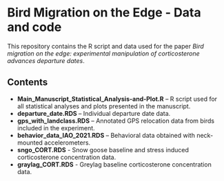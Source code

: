 # Bird Migration on the Edge - Data and code  

This repository contains the R script and data used for the paper *Bird migration on the edge: experimental manipulation of corticosterone advances departure dates*.  

## Contents  

- **Main_Manuscript_Statistical_Analysis-and-Plot.R** – R script used for all statistical analyses and plots presented in the manuscript.  
- **departure_date.RDS** – Individual departure date data.  
- **gps_with_landclass.RDS** – Annotated GPS relocation data from birds included in the experiment.
- **behavior_data_IAO_2021.RDS** – Behavioral data obtained with neck-mounted accelerometers.
- **sngo_CORT.RDS** - Snow goose baseline and stress induced corticosterone concentration data.
- **graylag_CORT.RDS** - Greylag baseline corticosterone concentration data.
